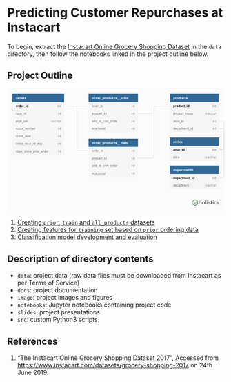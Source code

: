 # Predicting Customer Repurchases at Instacart

To begin, extract the [Instacart Online Grocery Shopping Dataset](https://www.instacart.com/datasets/grocery-shopping-2017) in the `data` directory, then follow the notebooks linked in the project outline below. 

## Project Outline

![Dataset schema](notebooks/instacart_schema.png)

1. [Creating `prior`, `train` and `all_products` datasets](notebooks/01-make_prior_and_training_datasets.ipynb) 
2. [Creating features for `training` set based on `prior` ordering data](notebooks/02-creating_features_for_modelling.ipynb)
3. [Classification model development and evaluation](notebooks/03-model_development_and_evaluation.ipynb)

## Description of directory contents

- `data`: project data (raw data files must be downloaded from Instacart as per Terms of Service) 
- `docs`: project documentation
- `image`: project images and figures
- `notebooks`: Jupyter notebooks containing project code
- `slides`: project presentations
- `src`: custom Python3 scripts

## References

1. “The Instacart Online Grocery Shopping Dataset 2017”, Accessed from https://www.instacart.com/datasets/grocery-shopping-2017 on 24th June 2019.
